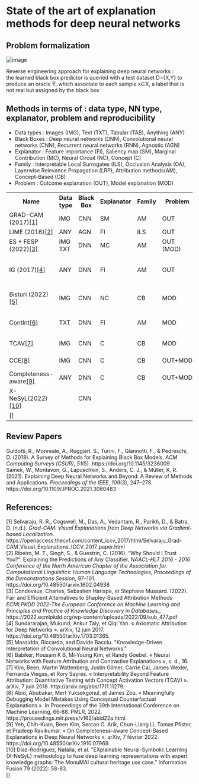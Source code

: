 # State of the art of explanation methods for deep neural networks

## Problem formalization

![image](https://user-images.githubusercontent.com/81907010/181770346-ea579d57-50d3-49c8-862e-43bef09675d6.png)

Reverse engineering approach for explaining deep neural networks : <br>
the learned black box predictor is queried with a test dataset D={X,Y} to produce an oracle &#374;, which associate to each sample x∈X, a label that is not real but assigned by the black box

## Methods in terms of : data type, NN type, explanator, problem and reproducibility

- Data types : Images (IMG), Text (TXT), Tabular (TAB), Anything (ANY) 
- Black Boxes : Deep neural networks (DNN), Convolutional neural networks (CNN), Recurrent neural networks (RNN), Agnostic (AGN)
- Explanator : Feature importance (FI), Saliency map (SM), Marginal Contribution (MC), Neural Circuit (NC), Concept (C)
- Family : Interpretable Local Surrogates (ILS), Occlusion Analysis (OA), Layerwise Relevance Propagation (LRP), Attribution methods(AM), Concept-Based (CB)
- Problem : Outcome explanation (OUT), Model explanation (MOD)

<table>
  <tr>
    <th>Name</th>
    <th>Data type</th>
    <th>Black Box</th>
    <th>Explanator</th>
    <th>Family</th>
    <th>Problem</th>
    <th>Code</th>
    <th>BB Model</th>
    <th>Dataset</th>
    <th>Examples</th>
    <th>Evaluation</th>
    <th>Axiomatic</th>
  </tr>
  
  <tr>
    <td>GRAD-CAM (2017)<a href="#grad-cam">[1]</a> </td>
    <td>IMG</td>
    <td>CNN</td>
    <td>SM</td>
    <td>AM</td>
    <td>OUT</td>
    <td><a href="https://github.com/ramprs/grad-cam/">&#x2713; </a> </td>
    <td><a href="https://github.com/karpathy/neuraltalk2">Neuraltalk2</a> </td>
    <td><a href="https://cocodataset.org/#download">COCO</a> </td>
    <td>&#x2713;</td>
    <td></td>
    <td></td>
  </tr>
  
  <tr>
    <td>LIME (2016)<a href="#lime">[2]</a> </td>
    <td>ANY</td>
    <td>AGN</td>
    <td>FI</td>
    <td>ILS</td>
    <td>OUT</td>
    <td><a href="https://github.com/marcotcr/lime">&#x2713; </a> </td>
    <td>&#x2713; (many)</td>
    <td>&#x2713; (many)</td>
    <td>&#x2713;</td>
    <td class="eval"></td>
    <td class="axioms"></td>
  </tr>
  
  <tr>
    <td class="name">ES + FESP (2022)<a href="#fesp">[3]</a> </td>
    <td class="dt">IMG TXT</td>
    <td class="bb">DNN</td>
    <td class="expl">MC</td>
    <td class="fam">AM</td>
    <td class="prob">OUT (MOD)</td>
    <td class="code"><a href="https://github.com/ccdv-ai/fesp_es">&#x2713; </a> </td>
    <td class="bbmod"><a href="https://keras.io/api/applications/vgg/">imgs</a>
                  <a href="https://huggingface.co/textattack/roberta-base-imdb">txt</a></td>
    <td class="ds"><a href="https://www.robots.ox.ac.uk/~vgg/data/pets/">imgs</a>
                  <a href="https://www.kaggle.com/datasets/lakshmi25npathi/imdb-dataset-of-50k-movie-reviews">txt</a></td>
    <td class="ex">&#x2713;</td>
    <td class="eval"><a href="https://github.com/rimelcheikh/RnX-SOTA/blob/main/evaluations.md">[A]</a></td>
    <td class="axioms">&#x2713;</td>
  </tr>
  
  <tr>
    <td class="name">IG (2017)<a href="#ig">[4]</a> </td>
    <td class="dt">ANY</td>
    <td class="bb">DNN</td>
    <td class="expl">FI</td>
    <td class="fam">AM</td>
    <td class="prob">OUT</td>
    <td class="code"><a href="https://github.com/ankurtaly/Integrated-Gradients">&#x2713; </a></td>
    <td class="bbmod"><a href="https://pytorch.org/hub/pytorch_vision_googlenet/">GoogleNet</a><br>   
                        <a href="https://github.com/yoonkim/CNN_sentence">CNNSC</a><br>   
                        GNMT<br>W2N2</td>
    <td class="ds"><a href="https://www.image-net.org/">ImageNet</a> <br>
                        <a href="https://github.com/ppasupat/WikiTableQuestions">WikiTableQuestions</a></td>
    <td class="ex">&#x2713;</td>
    <td class="eval">&#x2715;</td>
    <td class="axioms">&#x2713;</td>
  </tr>
  
  <tr>
    <td class="name">Bisturi (2022)<a href="#bisturi">[5]</a> </td>
    <td class="dt">IMG</td>
    <td class="bb">CNN</td>
    <td class="expl">NC</td>
    <td class="fam">CB</td>
    <td class="prob">MOD</td>
    <td class="code"><a href="https://github.com/rmassidda/bisturi">&#x2713;</a> </td>
    <td class="bbmod">AlexNet ResNet DenseNet </td>
    <td class="ds"><a href="https://github.com/CSAILVision/places365">Places-365</a></td>
    <td class="ex">&#x2713;</td>
    <td class="eval"><a href="https://github.com/rimelcheikh/RnX-SOTA/blob/main/evaluations.md">[L]</a></td>
    <td class="axioms">&#x2715;</td>
  </tr>
  
  <tr>
    <td class="name">ContInt<a href="#contr">[6]</a> </td>
    <td class="dt">TXT</td>
    <td class="bb">DNN</td>
    <td class="expl">FI</td>
    <td class="fam">AM</td>
    <td class="prob">MOD</td>
    <td class="code">&#x2715;</td>
    <td class="bbmod"><a href="https://github.com/tensorflow/tensor2tensor">multi-head</a></td>
    <td class="ds"><a href="https://www.kaggle.com/datasets/lakshmi25npathi/imdb-dataset-of-50k-movie-reviews">IMDB</a><br> 
                  <a href="https://www.kaggle.com/datasets/amananandrai/ag-news-classification-dataset">AG News</a><br> 
                  <a href="https://www.yelp.com/dataset">YELP</a></td>
    <td class="ex">&#x2713;</td>
    <td class="eval"><a href="https://github.com/rimelcheikh/RnX-SOTA/blob/main/evaluations.md">[D,E,F,G,H]</a></td>
    <td class="axioms">&#x2715;</td>
  </tr>
  
  <tr>
    <td class="name">TCAV<a href="#tcav">[7]</a> </td>
    <td class="dt">IMG</td>
    <td class="bb">CNN</td>
    <td class="expl">C</td>
    <td class="fam">CB</td>
    <td class="prob">MOD</td>
    <td class="code"><a href="https://github.com/tensorflow/tcav">&#x2713;</a> </td>
    <td class="bbmod"><a href="https://pytorch.org/hub/pytorch_vision_googlenet/">GoogleNet</a>
                      <a href="https://keras.io/api/applications/inceptionv3/">InceptionV3</a></td>
    <td class="ds"><a href="https://www.kaggle.com/datasets/google-brain/messidor2-dr-grades">MESSIDOR-2 DR</a></td>
    <td class="ex">&#x2713;</td>
    <td class="eval"><a href="https://github.com/rimelcheikh/RnX-SOTA/blob/main/evaluations.md">[I]</a></td>
    <td class="axioms">&#x2715;</td>
  </tr>
  
  
  <tr>
    <td class="name">CCE<a href="#abid">[8]</a> </td>
    <td class="dt">IMG</td>
    <td class="bb">CNN</td>
    <td class="expl">C</td>
    <td class="fam">CB</td>
    <td class="prob">OUT+MOD</td>
    <td class="code"><a href="https://github.com/mertyg/debug-mistakes-cce">&#x2713;</a></td>
    <td class="bbmod">ResNet18 <br> <a href="https://github.com/mattgroh/fitzpatrick17k">Fitzpatrick17k</a></td>
    <td class="ds"><a href="https://github.com/mattgroh/fitzpatrick17k">Fitzpatrick17k</a>
                    <a href="https://github.com/bethgelab/imagecorruptions">imagecorruptions</a></td>
    <td class="ex">&#x2713;</td>
    <td class="eval"><a href="https://github.com/rimelcheikh/RnX-SOTA/blob/main/evaluations.md">[J]</a></td>
    <td class="axioms">&#x2715;</td>
  </tr>
  
  
  <tr>
    <td class="name">Completeness-aware<a href="#yeh">[9]</a> </td>
    <td class="dt">ANY</td>
    <td class="bb">DNN</td>
    <td class="expl">C</td>
    <td class="fam">CB</td>
    <td class="prob">OUT+MOD</td>
    <td class="code"><a href="https://github.com/chihkuanyeh/concept_exp">&#x2713;</a></td>
    <td class="bbmod"><a href="https://keras.io/api/applications/inceptionv3/">InceptionV3</a></td>
    <td class="ds"><a href="https://academictorrents.com/details/1490aec815141cdb50a32b81ef78b1eaf6b38b03">AwA</a> <br>
                    <a href="https://www.kaggle.com/datasets/lakshmi25npathi/imdb-dataset-of-50k-movie-reviews">IMDB</a></td>
    <td class="ex">&#x2713;</td>
    <td class="eval"><a href="https://github.com/rimelcheikh/RnX-SOTA/blob/main/evaluations.md">[K]</a></td>
    <td class="axioms">&#x2713;</td>
  </tr>
  
  <tr>
    <td class="name">X-NeSyL(2022) <a href="#diaz">[10]</a> </td>
    <td class="dt"></td>
    <td class="bb">CNN</td>
    <td class="expl"></td>
    <td class="fam"></td>
    <td class="prob"></td>
    <td class="code"><a href="https://github.com/JulesSanchez/X-NeSyL">&#x2713;</a></td>
    <td class="bbmod"><a href=""></a></td>
    <td class="ds"></td>
    <td class="ex"></td>
    <td class="eval"><a href="https://github.com/rimelcheikh/RnX-SOTA/blob/main/evaluations.md">[M]</a></td>
    <td class="axioms"></td>
  </tr>
  
  
  <tr>
    <td class="name"><a href="#">[]</a> </td>
    <td class="dt"></td>
    <td class="bb"></td>
    <td class="expl"></td>
    <td class="fam"></td>
    <td class="prob"></td>
    <td class="code"><a href=""></a> </td>
    <td class="bbmod"><a href=""></a></td>
    <td class="ds"></td>
    <td class="ex"></td>
    <td class="eval"><a href="https://github.com/rimelcheikh/RnX-SOTA/blob/main/evaluations.md">[]</a></td>
    <td class="axioms"></td>
  </tr>
 
  

  
  
</table>

<!--- 
## Methods in terms of : problem, data type, NN

### Outcome explanation
<table>
  <tr>
    <th></th>
    <th>IMG</th>
    <th>TAB</th>
    <th>TXT</th>
    <th>ANY</th>
  </tr>
  
  <tr>
    <td>DNN</td>
    <td></td>
    <td></td>
    <td></td>
    <td></td>
  </tr>
  
  <tr>
    <td>CNN</td>
    <td>GRAD-CAM <a href="#grad-cam">[1]</a></td>
    <td></td>
    <td></td>
    <td></td>
  </tr>
  
  <tr>
    <td>RNN</td>
    <td></td>
    <td></td>
    <td></td>
    <td></td>
  </tr>
  
  <tr>
    <td>NN</td>
    <td></td>
    <td></td>
    <td></td>
    <td></td>
  </tr>
  
  <tr>
    <td>AGN</td>
    <td></td>
    <td></td>
    <td></td>
    <td>LIME <a href="#lime">[2] </a></td>
  </tr>
</table>

### Model explanation
<table>
  <tr>
    <th></th>
    <th>IMG</th>
    <th>TAB</th>
    <th>TXT</th>
    <th>ANY</th>
  </tr>
  
  <tr>
    <td>DNN</td>
    <td></td>
    <td></td>
    <td></td>
    <td></td>
  </tr>
  
  <tr>
    <td>CNN</td>
    <td></td>
    <td></td>
    <td></td>
    <td></td>
  </tr>
  
  <tr>
    <td>RNN</td>
    <td></td>
    <td></td>
    <td></td>
    <td></td>
  </tr>
  
  <tr>
    <td>NN</td>
    <td></td>
    <td></td>
    <td></td>
    <td></td>
  </tr>
  
  <tr>
    <td>AGN</td>
    <td></td>
    <td></td>
    <td></td>
    <td></td>
  </tr>
</table>
-->

## Review Papers
<div class="csl-entry"> Guidotti, R., Monreale, A., Ruggieri, S., Turini, F., Giannotti, F., &#38; Pedreschi, D. (2018). A Survey of Methods for Explaining Black Box Models. <i>ACM Computing Surveys (CSUR)</i>, <i>51</i>(5). https://doi.org/10.1145/3236009</div>

<div class="csl-entry"> Samek, W., Montavon, G., Lapuschkin, S., Anders, C. J., &#38; Müller, K. R. (2021). Explaining Deep Neural Networks and Beyond: A Review of Methods and Applications. <i>Proceedings of the IEEE</i>, <i>109</i>(3), 247–278. https://doi.org/10.1109/JPROC.2021.3060483</div>


## References:
<div class="csl-entry"> <a id="grad-cam"> [1] </a> Selvaraju, R. R., Cogswell, M., Das, A., Vedantam, R., Parikh, D., &#38; Batra, D. (n.d.). <i>Grad-CAM: Visual Explanations from Deep Networks via Gradient-based Localization</i>. https://openaccess.thecvf.com/content_iccv_2017/html/Selvaraju_Grad-CAM_Visual_Explanations_ICCV_2017_paper.html </div>

<div class="csl-entry"> <a id="lime"> [2] </a> Ribeiro, M. T., Singh, S., &#38; Guestrin, C. (2016). “Why Should I Trust You?”: Explaining the Predictions of Any Classifier. <i>NAACL-HLT 2016 - 2016 Conference of the North American Chapter of the Association for Computational Linguistics: Human Language Technologies, Proceedings of the Demonstrations Session</i>, 97–101. https://doi.org/10.48550/arxiv.1602.04938</div>

<div class="csl-entry"> <a id="fesp"> [3] </a> Condevaux, Charles, Sebastien Harispe, et Stephane Mussard. (2022). Fair and Eﬃcient Alternatives to Shapley-Based Attribution Methods <i>ECMLPKDD 2022-The European Conference on Machine Learning and Principles and Practice of Knowledge Discovery in Databases.</i>, https://2022.ecmlpkdd.org/wp-content/uploads/2022/09/sub_477.pdf </div>

<div class="csl-entry"> <a id="ig"> [4] </a> Sundararajan, Mukund, Ankur Taly, et Qiqi Yan. « Axiomatic Attribution for Deep Networks ». arXiv, 12 juin 2017. https://doi.org/10.48550/arXiv.1703.01365. </div>

<div class="csl-entry"> <a id="bisturi"> [5] </a> Massidda, Riccardo, and Davide Bacciu. "Knowledge-Driven Interpretation of Convolutional Neural Networks." </div>

<div class="csl-entry"> <a id="contr"> [6] </a> Babiker, Housam K B, Mi-Young Kim, et Randy Goebel. « Neural Networks with Feature Attribution and Contrastive Explanations », s. d., 16. </div>

<div class="csl-entry"> <a id="tcav"> [7] </a> Kim, Been, Martin Wattenberg, Justin Gilmer, Carrie Cai, James Wexler, Fernanda Viegas, et Rory Sayres. « Interpretability Beyond Feature Attribution: Quantitative Testing with Concept Activation Vectors (TCAV) ». arXiv, 7 juin 2018. http://arxiv.org/abs/1711.11279.</div>

<div class="csl-entry"> <a id="abid"> [8] </a>Abid, Abubakar, Mert Yuksekgonul, et James Zou. « Meaningfully Debugging Model Mistakes Using Conceptual Counterfactual Explanations ». In Proceedings of the 39th International Conference on Machine Learning, 66‑88. PMLR, 2022. https://proceedings.mlr.press/v162/abid22a.html. </div>

<div class="csl-entry"> <a id="yeh"> [9] </a>Yeh, Chih-Kuan, Been Kim, Sercan O. Arik, Chun-Liang Li, Tomas Pfister, et Pradeep Ravikumar. « On Completeness-aware Concept-Based Explanations in Deep Neural Networks ». arXiv, 7 février 2022. https://doi.org/10.48550/arXiv.1910.07969.
</div>

<div class="csl-entry"> <a id="diaz"> [10] </a> Díaz-Rodríguez, Natalia, et al. "EXplainable Neural-Symbolic Learning (X-NeSyL) methodology to fuse deep learning representations with expert knowledge graphs: The MonuMAI cultural heritage use case." Information Fusion 79 (2022): 58-83.</div>


<div class="csl-entry"> <a id=""> [] </a> </div>



